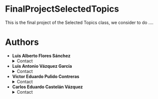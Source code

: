 # FinalProjectSelectedTopics

This is the final project of the Selected Topics class, we consider to do ....

# Authors 
* **Luis Alberto Flores Sánchez** <details>
    <summary> Contact </summary> 
    <a href="mailto:luis.floressz@udlap.mx" target="_top">luis.floressz@udlap.mx</a>
    </details>
* **Luis Antonio Vázquez García** <details>
    <summary> Contact </summary> 
    <a href="mailto:luis.vazquezga@udlap.mx" target="_top">luis.vazquezga@udlap.mx</a>
    </details>
* **Victor Eduardo Pulido Contreras** <details>
    <summary> Contact </summary> 
    <a href="mailto:victor.pulidocs@udlap.mx" target="_top">victor.pulidocs@udlap.mx</a>
    </details>
* **Carlos Eduardo Castelán Vázquez** <details>
    <summary> Contact </summary> 
    <a href="mailto:carlos.castelanvz@udlap.mx" target="_top">carlos.castelanvz@udlap.mx</a>
    </details>
